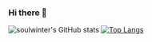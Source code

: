 ### Hi there 👋

![soulwinter's GitHub stats](https://github-readme-stats.vercel.app/api?username=soulwinter&show_icons=true)
[![Top Langs](https://github-readme-stats.vercel.app/api/top-langs/?username=soulwinter&layout=compact&hide=jupyter%20notebook)](https://github.com/anuraghazra/github-readme-stats)
